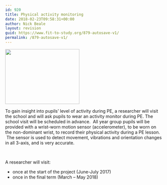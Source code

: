 ```yaml
---
id: 920
title: Physical activity monitoring
date: 2018-02-23T09:58:31+00:00
author: Nick Beale
layout: revision
guid: https://www.fit-to-study.org/879-autosave-v1/
permalink: /879-autosave-v1/
---
```

[<img class="size-full wp-image-919 alignleft" src="https://i0.wp.com/www.fit-to-study.org/wp-content/uploads/2017/05/AX3.jpg?resize=238%2C176&#038;ssl=1" alt="" width="238" height="176" data-recalc-dims="1" />](https://i0.wp.com/www.fit-to-study.org/wp-content/uploads/2017/05/AX3.jpg?ssl=1)

To gain insight into pupils’ level of activity during PE, a researcher will visit the school and will ask pupils to wear an activity monitor during PE. The school visit will be scheduled in advance.  All year group pupils will be provided with a wrist-worn motion sensor (accelerometer), to be worn on the non-dominant wrist, to record their physical activity during a PE lesson.  The sensor is used to detect movement, vibrations and orientation changes in all 3-axis, and is very accurate.

&nbsp;

A researcher will visit:

  * once at the start of the project (June-July 2017)
  * once in the final term (March &#8211; May 2018)
